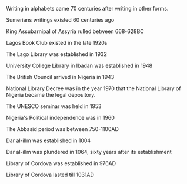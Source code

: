 Writing in alphabets came 70 centuries after writing in other forms.

Sumerians writings existed 60 centuries ago

King Assubarnipal of Assyria rulled between 668-628BC

Lagos Book Club existed in the late 1920s

The Lago Library was established in 1932

University College Library in Ibadan was established in 1948

The British Council arrived in Nigeria in 1943

National Library Decree was in the year 1970 that the National Library of Nigeria became the legal depository.

The UNESCO seminar was held in 1953

Nigeria's Political independence was in 1960

The Abbasid period was between 750-1100AD

Dar al-illm was established in 1004

Dar al-illm was plundered in 1064, sixty years after its establishment

Library of Cordova was established in 976AD

Library of Cordova lasted till 1031AD


